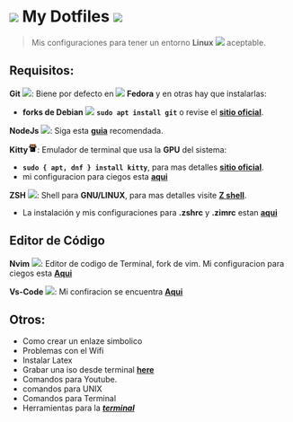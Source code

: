 # <img style="width: 25px" src="./assets/settings.png"> My Dotfiles <img style="height: 30px" src="./assets/linux-complete.png">

> Mis configuraciones para tener un entorno **Linux**
<img style="width:20px" src="./assets/linux-icon.png"> aceptable.

## Requisitos:

**Git** <img style="width:15px" src="./assets/git-icon.png">: Biene por defecto en <img style="width: 15px" src="./assets/fedora-linux-icon.png"> **Fedora**
y en otras hay que instalarlas:
* **forks de Debian** <img style="height: 15px" src="./assets/debian-icon.png"> <code>**sudo apt install git**</code> o revise el [**sitio oficial**](https://git-scm.com/).

**NodeJs** <img style="height:15px" src="./assets/nodejs-icon.png">: Siga esta [**guia**](./other-settings/node.md) recomendada.


**Kitty**<img style="height:17px" src="./assets/kitty.svg">: Emulador de terminal que usa la **GPU** del sistema:
* <code>**sudo { apt, dnf } install kitty**</code>, para mas detalles [**sitio oficial**](https://sw.kovidgoyal.net/kitty/).
* mi configuracion para ciegos esta [**aqui**](./kitty)

**ZSH** <img style="height:12px" src="./assets/shell-icon.png">:
Shell para **GNU/LINUX**, para mas detalles visite [**Z shell**](https://zsh.sourceforge.io/).
* La instalación y mis configuraciones para **.zshrc** y **.zimrc** estan [**aqui**](./zsh)

## Editor de Código
**Nvim** <img style="height:15px" src="./assets/Nvim.png">: Editor de codigo de Terminal, fork de vim.
Mi configuracion para ciegos esta [**Aqui**](./nvim)

**Vs-Code** <img style="height: 15px" src="./assets/visual-studio-code-icon.png">:
Mi confiracion se encuentra [**Aqui**](./vs-code)

## Otros:
* Como crear un enlaze simbolico
* Problemas con el Wifi
* Instalar Latex
* Grabar una iso desde terminal [**here**](./other-settings/gravarISO.md)
* Comandos para Youtube.
* comandos para UNIX
* Comandos para Terminal
* Herramientas para la [**_terminal_**](./other-settings/apps_for_terminal.md)
